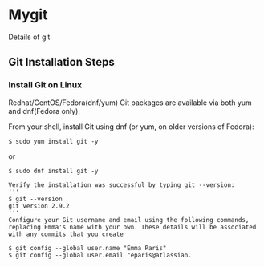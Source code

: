 # Mygit
Details of git
## Git Installation Steps
### Install Git on Linux
Redhat/CentOS/Fedora(dnf/yum)
Git packages are available via both yum and dnf(Fedora only):

From your shell, install Git using dnf (or yum, on older versions of Fedora):
```
$ sudo yum install git -y
```
or
```
$ sudo dnf install git -y

Verify the installation was successful by typing git --version:
'''
$ git --version
git version 2.9.2
'''
Configure your Git username and email using the following commands, replacing Emma's name with your own. These details will be associated with any commits that you create

$ git config --global user.name "Emma Paris"
$ git config --global user.email "eparis@atlassian.


